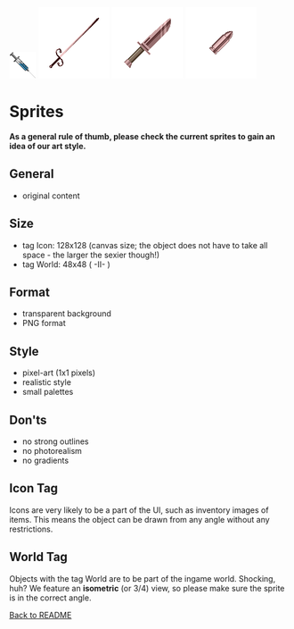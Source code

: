 ![Injection](sprites/consumables/injection.png)
![Rapier](sprites/weapons/rapier.png)
![Dagger](sprites/weapons/dagger.png)
![Gasmask](sprites/weapons/bullet.png)

# Sprites

**As a general rule of thumb, please check the current sprites to gain an idea of our art style.**

## General

- original content

## Size

- tag Icon: 128x128 (canvas size; the object does not have to take all space - the larger the sexier though!)
- tag World: 48x48 ( -II- )

## Format

- transparent background
- PNG format

## Style

- pixel-art (1x1 pixels)
- realistic style
- small palettes

## Don'ts

- no strong outlines
- no photorealism
- no gradients

## Icon Tag

Icons are very likely to be a part of the UI, such as inventory images of items. This means the object can be drawn from any angle without any restrictions.

## World Tag

Objects with the tag World are to be part of the ingame world. Shocking, huh? We feature an **isometric** (or 3/4) view, so please make sure the sprite is in the correct angle.

[Back to README](README.md)
